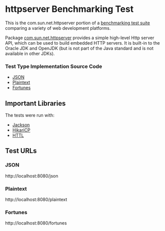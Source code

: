 # httpserver Benchmarking Test

This is the com.sun.net.httpserver portion of a [benchmarking test suite](../) comparing a variety of web development platforms.

Package [com.sun.net.httpserver](https://docs.oracle.com/javase/8/docs/jre/api/net/httpserver/spec/com/sun/net/httpserver/HttpServer.html)
provides a simple high-level Http server API, which can be used to build embedded HTTP servers.
It is built-in to the Oracle JDK and OpenJDK (but is not part of the Java standard
and is not available in other JDKs).




### Test Type Implementation Source Code

* [JSON](src/main/java/benchmarks/Server.java)
* [Plaintext](src/main/java/benchmarks/Server.java)
* [Fortunes](src/main/java/benchmarks/Server.java)

## Important Libraries
The tests were run with:
* [Jackson](https://github.com/FasterXML/jackson)
* [HikariCP](https://github.com/brettwooldridge/HikariCP)
* [HTTL](https://httl.github.io/en/)

## Test URLs
### JSON

http://localhost:8080/json

### Plaintext

http://localhost:8080/plaintext

### Fortunes

http://localhost:8080/fortunes
